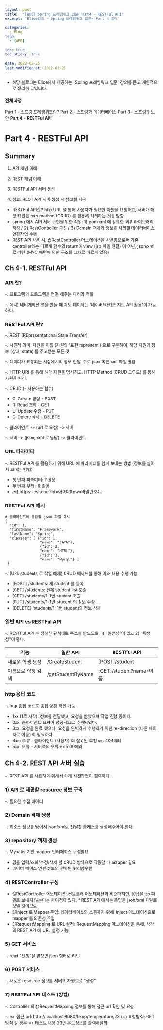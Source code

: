 ```yaml
---
layout: post
title:  "[WEB] Spring 프레임워크 입문 Part4 - RESTFul API"
excerpt: "Elice강의 - Spring 프레임워크 입문- Part 4 정리"

categories:
  - Blog
tags:
  - [WEB]

toc: true
toc_sticky: true
 
date: 2022-02-25
last_modified_at: 2022-02-25
---
```


* 해당 블로그는 Elice에서 제공하는 'Spring 프레임워크 입문' 강의를 듣고 개인적으로 정리한 글입니다.

#### 전체 과정
Part 1 - 스프링 프레임워크란?
Part 2 - 스프링과 데이터베이스
Part 3 - 스프링과 보안
**Part 4 - RESTFul API**

# Part 4 - RESTFul API
## Summary
1) API 개념 이해

2) REST 개념 이해

3) RESTFul API 서버 생성

4) 참고: REST API 서버 생성 시 참고할 내용
* RESTFul API란? http URL 을 통해 사용자가 필요한 자원을 요청하고, 서버가 해당 자원을 http method (CRUD) 를 활용해 처리하는 것을 말함.
* spring 에서 API 서버 구현을 위한 작업: 1) pom.xml 에 필요한 외부 라이브러리 작성 / 2) RestController 구성 / 3) Domain 객체와 정보를 처리할 데이터베이스 연결작업 수행
* REST API 사용 시, @RestController 어노테이션을 사용함으로써 기존 controller와는 다르게 함수의 return이 view (jsp 파일 연결) 이 아닌, json/xml 로 리턴 (MVC 패턴에 의한 구조를 그대로 따르지 않음)

## Ch 4-1. RESTFul API
### API 란?
-. 프로그램과 프로그램을 연결 해주는 다리의 역할

-. 예시) 네비게이션 앱을 만들 때 지도 데이터는 '네이버/카카오 지도 API 활용'이 가능하다.

### RESTFul API 란?
-. REST (REpresentational State Transfer) 

-. 사전적 의미: 자원을 이름 (자원의 '표현 represent') 으로 구분하여, 해당 자원의 정보 (상태; state) 를 주고받는 모든 것

-. 데이터가 요청되는 시점에서의 정보 전달. 주로 json 혹은 xml 파일 활용

-. HTTP URI 를 통해 해당 자원을 명시하고. HTTP Method (CRUD 크루드) 를 통해 자원을 처리.

-. CRUD (- 사용하는 함수)
* C: Create 생성 - POST 
* R: Read 조회 - GET
* U: Update 수정 - PUT
* D: Delete 삭제 - DELETE

-. 클라이언트 -> (url 로 요청) -> 서버 

-. 서버 -> (json, xml 로 응답) -> 클라이언트

### URL 파라미터
-. RESTFul API 를 활용하기 위해 URL 에 파라미터를 함께 보내는 방법 (정보를 실어서 보내는 방법)

* 첫 번째 파라미터: ? 활용
* 두 번째 부터 : & 활용
* ex) https: test.com?id=아이디&pw=비밀번호&..

### RESTFul API 예시
```
# 클라이언트에 응답할 json 파일 예시
{
  "id": 1,
  "firstName": "Framework",
  "lastName": "Spring",
  "classes": [ {"id": 1,
                "name": "JAVA"},
                {"id": 2,
                "name": "HTML"},
                {"id": 3,
                "name": "Mysql"} ]
 }
 ```
 
 -. (URI: students 로 작업 예제) CRUD 메서드를 통해 아래 내용 수행 가능
 * [POST] /students: 새 student 를 등록
 * [GET] /students: 전체 student list 호출
 * [GET] /students/1: 1번 student 호출
 * [PUT] /students/1: 1번 student 의 정보 수정
 * [DELETE] /students/1: 1번 student의 정보 삭제

### 일반 API vs RESTFul API
-. RESTFul API 는 정해진 규칙대로 주소를 만드므로, 1) "일관성"이 있고 2) "확장성"이 좋다.

|기능|일반 API|RESTFul API|
|------|---|---|
|새로운 학생 생성|/CreateStudent|[POST]/student|
|이름으로 학생 검색|/getStudentByName|[GET]/student?name=이름|

### http 응답 코드
-. http 응답 코드로 응답 상황 확인 가능

* 1xx (1로 시작): 정보를 전달했고, 요청을 받았으며 작업 진행 중이다.
* 2xx: 클라이언트 요청이 성공적으로 수행되었다. 
* 3xx: 요청을 완료 했으나, 요청을 완벽하게 수행하기 위한 re-direction (다른 페이지로 이동) 이 필요하다.
* 4xx: 오류 - 클라이언트 (사용자) 의 잘못된 요청 ex. 404에러
* 5xx: 오류 - 서버쪽의 오류 ex.5 00에러


## Ch 4-2. REST API 서버 실습
-. REST API 를 사용하기 위해서 아래 사전작업이 필요하다.

### 1) API 로 제공할 resource 정보 구축
-. 필요한 수집 데이터

### 2) Domain 객체 생성
-. 리소스 정보를 담이서 json/xml로 전달할 클래스를 생성해주어야 한다.

### 3) repository 객체 생성
-. Mybatis 기반 mapper 인터페이스 구성필요

* 값을 입력/조회/수정/삭제 할 CRUD 방식으로 작동할 때 mapper 필요
* 데이터 베이스 연결 정보와 관련된 쿼리함수들

### 4) RESTController 구성
* @RestController 어노테이션: 컨트롤러 어노테이션과 비슷하지만, 응답을 jsp 파일로 보내지 않는다는 차이점이 있다. * REST API 에서는 응답을 json/xml 파일로 보낼 것이므로
* @Inject 로 Mapper 주입: 데이터베이스와 소통하기 위해, inject 어노테이션으로 mapper 를 의존성 주입
* @RequestMapping 로 URL 설정: RequestMapping 어노테이션을 통해, 각각의 REST API 에 URL 설정 가능

### 5) GET 서비스
-. read "요청"을 받으면 json 형태로 리턴

### 6) POST 서비스
-. 새로운 resource 정보를 서버의 자원으로 "생성"

### 7) RESTFul API 테스트 (방법)
-. Controller 의 @RequestMapping 정보를 통해 접근 url 확인 및 요청

-. ex. 접근 url: http://localhost:8080/temp/temperature/23 (+) 요청방식: GET 방식 일 경우 => 테스트 내용  23번 온도정보를 출력해달라


